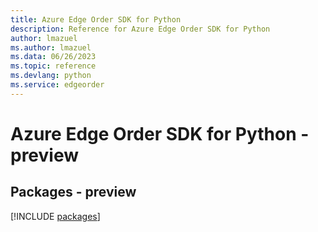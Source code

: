 ```yaml
---
title: Azure Edge Order SDK for Python
description: Reference for Azure Edge Order SDK for Python
author: lmazuel
ms.author: lmazuel
ms.data: 06/26/2023
ms.topic: reference
ms.devlang: python
ms.service: edgeorder
---
```

# Azure Edge Order SDK for Python - preview
## Packages - preview
[!INCLUDE [packages](edge-order-index.md)]
